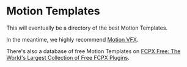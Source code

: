 # Motion Templates

This will eventually be a directory of the best Motion Templates.

In the meantime, we highly recommend [Motion VFX](https://www.motionvfx.com).

There's also a database of free Motion Templates on [FCPX Free: The World's Largest Collection of Free FCPX Plugins](https://fcpxfree.com).